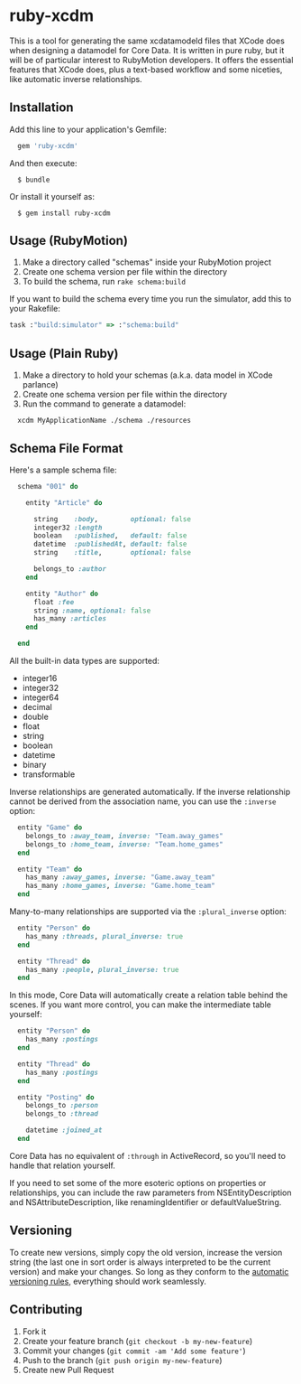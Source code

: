 # ruby-xcdm

This is a tool for generating the same xcdatamodeld files that XCode
does when designing a datamodel for Core Data.  It is written in pure
ruby, but it will be of particular interest to RubyMotion developers.
It offers the essential features that XCode does, plus a text-based
workflow and some niceties, like automatic inverse relationships.

## Installation

Add this line to your application's Gemfile:

```ruby
  gem 'ruby-xcdm'
```

And then execute:

```
  $ bundle
```

Or install it yourself as:

```
  $ gem install ruby-xcdm
```

## Usage (RubyMotion)

1. Make a directory called "schemas" inside your RubyMotion project
2. Create one schema version per file within the directory
3. To build the schema, run `rake schema:build`

If you want to build the schema every time you run the simulator, add
this to your Rakefile:

```ruby
task :"build:simulator" => :"schema:build"
```

## Usage (Plain Ruby)

1. Make a directory to hold your schemas (a.k.a. data model in XCode parlance)
2. Create one schema version per file within the directory
3. Run the command to generate a datamodel:

```
  xcdm MyApplicationName ./schema ./resources
```


## Schema File Format

Here's a sample schema file:

```ruby
  schema "001" do

    entity "Article" do

      string    :body,        optional: false
      integer32 :length
      boolean   :published,   default: false
      datetime  :publishedAt, default: false
      string    :title,       optional: false

      belongs_to :author
    end

    entity "Author" do
      float :fee
      string :name, optional: false
      has_many :articles 
    end

  end
```

All the built-in data types are supported:

* integer16
* integer32
* integer64
* decimal
* double
* float
* string
* boolean
* datetime
* binary
* transformable

Inverse relationships are generated automatically.
If the inverse relationship cannot be derived 
from the association name, you can use the ```:inverse``` option:

```ruby
  entity "Game" do
    belongs_to :away_team, inverse: "Team.away_games"
    belongs_to :home_team, inverse: "Team.home_games"
  end

  entity "Team" do
    has_many :away_games, inverse: "Game.away_team"
    has_many :home_games, inverse: "Game.home_team"
  end
```

Many-to-many relationships are supported via the ```:plural_inverse``` option:

```ruby
  entity "Person" do
    has_many :threads, plural_inverse: true
  end

  entity "Thread" do
    has_many :people, plural_inverse: true
  end
```

In this mode, Core Data will automatically create a relation table behind the 
scenes.  If you want more control, you can make the intermediate table yourself:

```ruby
  entity "Person" do
    has_many :postings
  end

  entity "Thread" do
    has_many :postings
  end

  entity "Posting" do
    belongs_to :person
    belongs_to :thread

    datetime :joined_at
  end
```

Core Data has no equivalent of ```:through``` in ActiveRecord, so you'll
need to handle that relation yourself.  
  
If you need to set some of the more esoteric options on properties or
relationships, you can include the raw parameters from
NSEntityDescription and NSAttributeDescription, like renamingIdentifier
or defaultValueString.

## Versioning

To create new versions, simply copy the old version, increase the
version string (the last one in sort order is always interpreted to be
the current version) and make your changes.  So long as they conform
to the [automatic versioning
rules](https://developer.apple.com/library/ios/documentation/cocoa/conceptual/CoreDataVersioning/Articles/vmLightweightMigration.html#//apple_ref/doc/uid/TP40004399-CH4-SW2),
everything should work seamlessly.

## Contributing

1. Fork it
2. Create your feature branch (`git checkout -b my-new-feature`)
3. Commit your changes (`git commit -am 'Add some feature'`)
4. Push to the branch (`git push origin my-new-feature`)
5. Create new Pull Request
